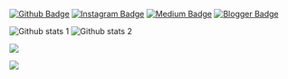[![Github Badge](https://img.shields.io/badge/-Github-000?style=quare&labelColor=000&logo=Github&logoColor=white&link=link)]([link](https://www.instagram.com/thisisdarwen/)) 
[![Instagram Badge](https://img.shields.io/badge/-Instagram-C13584?style=flat-quare&labelColor=C13584&logo=instagram&logoColor=white&link=link)]([link](https://www.instagram.com/thisisdarwen/)) 
[![Medium Badge](https://img.shields.io/badge/-Medium-757575?style=flat-quare&labelColor=757575&logo=Medium&logoColor=white&link=link)]([link](https://www.instagram.com/thisisdarwen/)) 
[![Blogger Badge](https://img.shields.io/badge/-Blogger-FF9800?style=flat-quare&labelColor=FF9800&logo=Blogger&logoColor=white&link=link)]([link](https://www.instagram.com/thisisdarwen/))


![Github stats 1](https://github-readme-stats.vercel.app/api?username=thisisdarwen&show_icons=true&theme=gradient) 
![Github stats 2](https://github-readme-stats.vercel.app/api?username=thisisdarwen&show_icons=true&theme=radical)

<img src="gorsel-link" width="auto">

![](https://media0.giphy.com/media/3otPorWLQJq5GmHRtu/giphy.gif)
